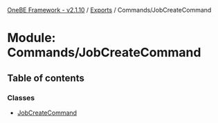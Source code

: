 [OneBE Framework - v2.1.10](../README.md) / [Exports](../modules.md) / Commands/JobCreateCommand

# Module: Commands/JobCreateCommand

## Table of contents

### Classes

- [JobCreateCommand](../classes/Commands_JobCreateCommand.JobCreateCommand.md)
